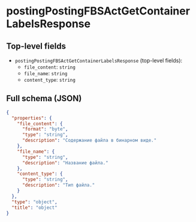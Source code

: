 # postingPostingFBSActGetContainerLabelsResponse

## Top-level fields
- `postingPostingFBSActGetContainerLabelsResponse` (top-level fields):
  - `file_content`: `string`
  - `file_name`: `string`
  - `content_type`: `string`

## Full schema (JSON)
```json
{
  "properties": {
    "file_content": {
      "format": "byte",
      "type": "string",
      "description": "Содержание файла в бинарном виде."
    },
    "file_name": {
      "type": "string",
      "description": "Название файла."
    },
    "content_type": {
      "type": "string",
      "description": "Тип файла."
    }
  },
  "type": "object",
  "title": "object"
}
```
